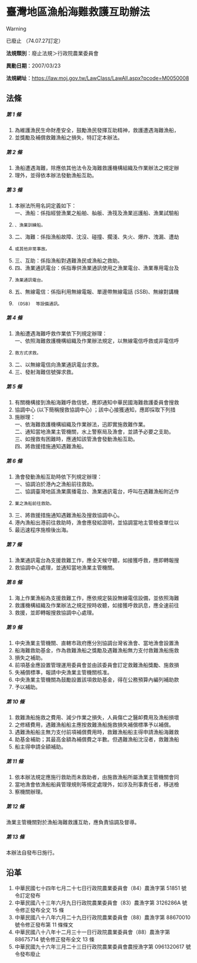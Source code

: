 # 臺灣地區漁船海難救護互助辦法
> [!WARNING]
> 已廢止
> （74.07.27訂定）

**法規類別**：廢止法規＞行政院農業委員會

**異動日期**：2007/03/23  

**法規網址**：https://law.moj.gov.tw/LawClass/LawAll.aspx?pcode=M0050008



## 法條
##### 第 1 條
1. 為維護漁民生命財產安全，鼓勵漁民發揮互助精神，救護遭遇海難漁船，
1. 並獎勵及補償救難漁船之損失，特訂定本辦法。

##### 第 2 條
1. 漁船遭遇海難，除應依其他法令及海難救護機構組織及作業辦法之規定辦
1. 理外，並得依本辦法發動漁船互助。

##### 第 3 條
1. 本辦法所用名詞定義如下：  
一、漁船：係指經營漁業之船舶、舢舨、漁筏及漁業巡護船、漁業試驗船
1.     、漁業訓練船。
1. 二、海難：係指漁船故障、沈沒、碰撞、擱淺、失火、爆炸、洩漏、遭劫
1.     或其他非常事故。
1. 三、互助：係指漁船對遇難漁民或漁船之救助。
1. 四、漁業通訊電台：係指專供漁業通訊使用之漁業電台、漁業專用電台及
1.     漁業通訊電台。
1. 五、無線電信：係指利用無線電報、單邊帶無線電話 (SSB)、無線對講機
1.      (DSB)  等設備通訊。

##### 第 4 條
1. 漁船遭遇海難呼救作業依下列規定辦理：  
一、依照海難救護機構組織及作業辦法規定，以無線電信呼救或非電信呼
1.     救方式求救。
1. 二、以無線電信向漁業通訊電台求救。
1. 三、發射海難信號彈求救。

##### 第 5 條
1. 有關機構接到漁船海難呼救信號，應即通知中華民國海難救護委員會搜救
1. 協調中心 (以下簡稱搜救協調中心) ；該中心接獲通知，應即採取下列措
1. 施辦理：  
一、依海難救護機構組織及作業辦法，迅即實施救難作業。  
二、通知當地漁業主管機關，水上警察局及漁會，並請予必要之支助。  
三、如搜救有困難時，應通知該管漁會發動漁船互助。  
四、將救援措施通知遇難漁船。

##### 第 6 條
1. 漁會發動漁船互助時依下列規定辦理：  
一、協調泊於港內之漁船前往救助。  
二、協調臺灣地區漁業廣播電台、漁業通訊電台，呼叫在遇難漁船附近作
1.     業之漁船前往救助。
1. 三、將救援措施通知遇難漁船及搜救協調中心。
1. 港內漁船出港前往救助時，漁會應發給證明，並協調當地主管檢查單位以
1. 最迅速程序施檢後出海。

##### 第 7 條
1. 漁業通訊電台為支援救難工作，應全天候守聽，如接獲呼救，應即轉報搜
1. 救協調中心處理，並通知當地漁業主管機關。

##### 第 8 條
1. 海上作業漁船為支援救難工作，應依規定裝設無線電信設備，並依照海難
1. 救護機構組織及作業辦法之規定按時收聽，如接獲呼救訊息，應全速前往
1. 救援，並即轉報搜救協調中心處理。

##### 第 9 條
1. 中央漁業主管機關、直轄市政府應分別協調台灣省漁會、當地漁會設置漁
1. 船海難救助基金，作為救難漁船之獎勵及遇難漁船無力支付救難漁船施救
1. 損失之補助。
1. 前項基金應設置管理運用委員會並由該委員會訂定救難漁船獎勵、施救損
1. 失補償標準，報請中央漁業主管機關核准。
1. 中央漁業主管機關為鼓勵設置該項救助基金，得在公務預算內編列補助款
1. 予以補助。

##### 第 10 條
1. 救難漁船施救之費用、減少作業之損失，人員傷亡之醫卹費用及漁船損壞
1. 之修繕費用，遇難漁船船主應按救難漁船施救損失補償標準予以補償。
1. 遇難漁船船主無力支付前項補償費用時，救難漁船船主得申請漁船海難救
1. 助基金補助；其最高金額為補償費之半數。但遇難漁船沈沒者，救難漁船
1. 船主得申請全額補助。

##### 第 11 條
1. 依本辦法規定應施行救助而未救助者，由施救漁船所屬漁業主管機關會同
1. 當地漁會依漁船船員管理規則等規定處理外，如涉及刑事責任者，移送檢
1. 察機關辦理。

##### 第 12 條
漁業主管機關對於漁船海難救護互助，應負責協調及督導。

##### 第 13 條
本辦法自發布日施行。

## 沿革
1. 中華民國七十四年七月二十七日行政院農業委員會（84）農漁字第 51851  號令訂定發布
1. 中華民國八十三年六月九日行政院農業委員會（83）農漁字第 3126286A 號令修正發布全文 15 條
1. 中華民國八十八年六月二十九日行政院農業委員會（88）農漁字第 88670010 號令修正發布第 11 條條文
1. 中華民國八十八年十二月三十一日行政院農業委員會（88）農漁字第 88675714 號令修正發布全文 13 條
1. 中華民國九十六年三月二十三日行政院農業委員會農授漁字第 0961320617 號令發布廢止

